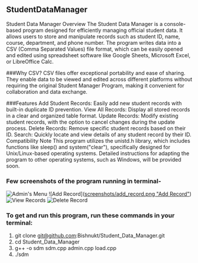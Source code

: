 ## StudentDataManager  

Student Data Manager
Overview
The Student Data Manager is a console-based program designed for efficiently managing official student data. It allows users to store and manipulate records such as student ID, name, course, department, and phone number. The program writes data into a CSV (Comma Separated Values) file format, which can be easily opened and edited using spreadsheet software like Google Sheets, Microsoft Excel, or LibreOffice Calc.

###Why CSV?
CSV files offer exceptional portability and ease of sharing. They enable data to be viewed and edited across different platforms without requiring the original Student Manager Program, making it convenient for collaboration and data exchange.

###Features
Add Student Records: Easily add new student records with built-in duplicate ID prevention.
View All Records: Display all stored records in a clear and organized table format.
Update Records: Modify existing student records, with the option to cancel changes during the update process.
Delete Records: Remove specific student records based on their ID.
Search: Quickly locate and view details of any student record by their ID.
Compatibility Note
This program utilizes the unistd.h library, which includes functions like sleep() and system("clear"), specifically designed for Unix/Linux-based operating systems. Detailed instructions for adapting the program to other operating systems, such as Windows, will be provided soon.

### Few screenshots of the program running in terminal-
![Admin's Menu](screenshots/admin_menu.png "Admin's Menu")
![Add Record]([screenshots/add_record.png "Add Record"](https://github.com/avi-02/StudentDataManager/blob/main/add_record.png))
![View Records](screenshots/view_record.png "View Records")
![Delete Record](screenshots/delete_record.png "Delete Record")

### To get and run this program, run these commands in your terminal:

1.  git clone git@github.com:Bishnukt/Student_Data_Manager.git
1.  cd Student_Data_Manager
1.  g++ -o sdm sdm.cpp admin.cpp load.cpp
1.  ./sdm
